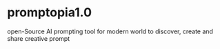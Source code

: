 # promptopia1.0
 open-Source AI prompting tool for modern world to discover, create and share  creative prompt
